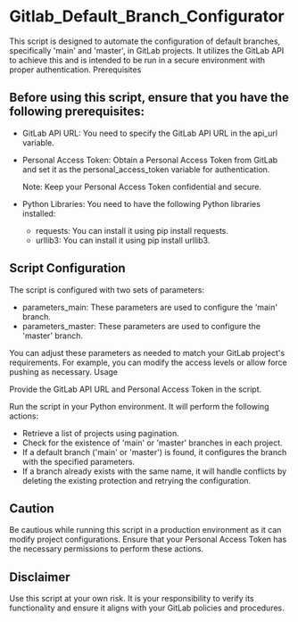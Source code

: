# Gitlab_Default_Branch_Configurator


This script is designed to automate the configuration of default branches, specifically 'main' and 'master', in GitLab projects. It utilizes the GitLab API to achieve this and is intended to be run in a secure environment with proper authentication.
Prerequisites

## Before using this script, ensure that you have the following prerequisites:

- GitLab API URL: You need to specify the GitLab API URL in the api_url variable.

- Personal Access Token: Obtain a Personal Access Token from GitLab and set it as the personal_access_token variable for authentication.

    Note: Keep your Personal Access Token confidential and secure.

- Python Libraries: You need to have the following Python libraries installed:
    - requests: You can install it using pip install requests.
    - urllib3: You can install it using pip install urllib3.


## Script Configuration

The script is configured with two sets of parameters:

- parameters_main: These parameters are used to configure the 'main' branch.
- parameters_master: These parameters are used to configure the 'master' branch.

You can adjust these parameters as needed to match your GitLab project's requirements. For example, you can modify the access levels or allow force pushing as necessary.
Usage

Provide the GitLab API URL and Personal Access Token in the script.

Run the script in your Python environment. It will perform the following actions:
- Retrieve a list of projects using pagination.
- Check for the existence of 'main' or 'master' branches in each project.
- If a default branch ('main' or 'master') is found, it configures the branch with the specified parameters.
- If a branch already exists with the same name, it will handle conflicts by deleting the existing protection and retrying the configuration.

## Caution

Be cautious while running this script in a production environment as it can modify project configurations.
Ensure that your Personal Access Token has the necessary permissions to perform these actions.

## Disclaimer

Use this script at your own risk. It is your responsibility to verify its functionality and ensure it aligns with your GitLab policies and procedures.